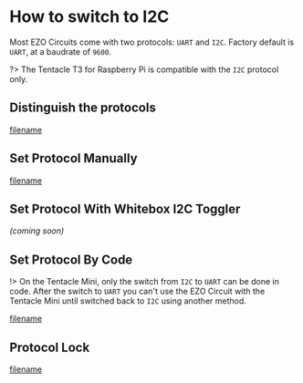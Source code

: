 # <i class="fas fa-code-branch"></i> How to switch to I2C

Most EZO Circuits come with two protocols: `UART` and `I2C`. Factory default is `UART`, at a baudrate of `9600`.

?> The Tentacle T3 for Raspberry Pi is compatible with the `I2C` protocol only.

## Distinguish the protocols

[filename](https://raw.githubusercontent.com/whitebox-labs/whitebox-docs/master/tentacle/common/ezo-protocols.md ':include')


## Set Protocol Manually

[filename](https://raw.githubusercontent.com/whitebox-labs/whitebox-docs/master/tentacle/common/ezo-protocols-manually.md ':include')


## Set Protocol With Whitebox I2C Toggler
_(coming soon)_

## Set Protocol By Code

!> On the Tentacle Mini, only the switch from `I2C` to `UART` can be done in code. After the switch to `UART` you can't use the EZO Circuit with the Tentacle Mini until switched back to `I2C` using another method.

[filename](https://raw.githubusercontent.com/whitebox-labs/whitebox-docs/master/tentacle/common/ezo-protocols-code.md ':include')

##  Protocol Lock

[filename](https://raw.githubusercontent.com/whitebox-labs/whitebox-docs/master/tentacle/common/ezo-protocols-lock.md ':include')
